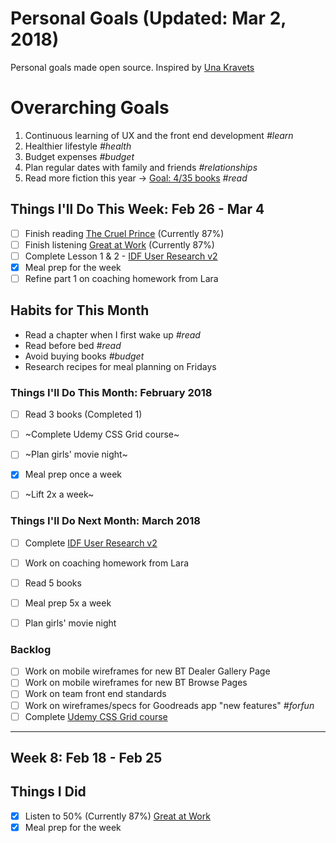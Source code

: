 Personal Goals (Updated: Mar 2, 2018)
==============

Personal goals made open source. Inspired by [Una Kravets](https://una.im/personal-goals-guide/)

# Overarching Goals
1. Continuous learning of UX and the front end development *#learn*
2. Healthier lifestyle *#health*
3. Budget expenses *#budget*
4. Plan regular dates with family and friends *#relationships*
5. Read more fiction this year -> [Goal: 4/35 books](https://www.goodreads.com/user_challenges/10348403) *#read*

## Things I'll Do This Week: Feb 26 - Mar 4
- [ ] Finish reading [The Cruel Prince](https://www.goodreads.com/book/show/26032825-the-cruel-prince) (Currently 87%)
- [ ] Finish listening [Great at Work](https://www.goodreads.com/book/show/35297611-great-at-work) (Currently 87%)
- [ ] Complete Lesson 1 & 2 - [IDF User Research v2](https://github.com/candicodeit/personal-goals/projects/3) 
- [x] Meal prep for the week
- [ ] Refine part 1 on coaching homework from Lara

## Habits for This Month
- Read a chapter when I first wake up *#read*
- Read before bed *#read*
- Avoid buying books *#budget*
- Research recipes for meal planning on Fridays

### Things I'll Do This Month: February 2018
- [ ] Read 3 books (Completed 1)
- [ ] ~Complete Udemy CSS Grid course~
- [ ] ~Plan girls' movie night~
- [x] Meal prep once a week
- [ ] ~Lift 2x a week~


### Things I'll Do Next Month: March 2018
- [ ] Complete [IDF User Research v2](https://github.com/candicodeit/personal-goals/projects/3) 
- [ ] Work on coaching homework from Lara
- [ ] Read 5 books
- [ ] Meal prep 5x a week
- [ ] Plan girls' movie night


### Backlog
- [ ] Work on mobile wireframes for new BT Dealer Gallery Page
- [ ] Work on mobile wireframes for new BT Browse Pages
- [ ] Work on team front end standards
- [ ] Work on wireframes/specs for Goodreads app "new features" *#forfun*
- [ ] Complete [Udemy CSS Grid course](https://github.com/candicodeit/udemy/projects/1)
--- 

## Week 8: Feb 18 - Feb 25

## Things I Did
- [x] Listen to 50% (Currently 87%) [Great at Work](https://www.goodreads.com/book/show/35297611-great-at-work)
- [x] Meal prep for the week
